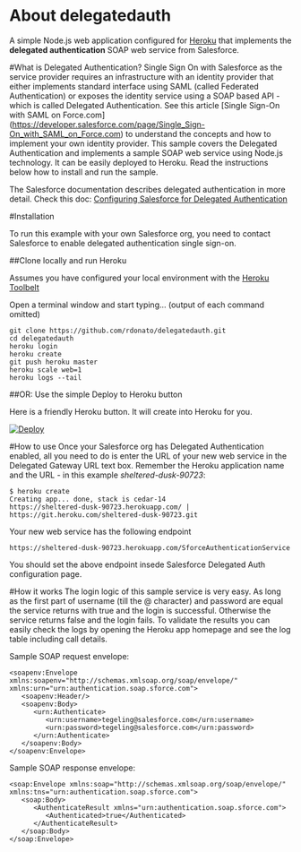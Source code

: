 # About delegatedauth
A simple Node.js web application configured for [Heroku](https://www.heroku.com/) that implements the **delegated authentication** SOAP web service from Salesforce.

#What is Delegated Authentication?
Single Sign On with Salesforce as the service provider requires an infrastructure with an identity provider that either implements standard interface using SAML (called Federated Authentication) or exposes the identity service using a SOAP based API - which is called Delegated Authentication. See this article [Single Sign-On with SAML on Force.com] (https://developer.salesforce.com/page/Single_Sign-On_with_SAML_on_Force.com) to understand the concepts and how to implement your own identity provider.
This sample covers the Delegated Authentication and implements a sample SOAP web service using Node.js technology.
It can be easily deployed to Heroku. Read the instructions below how to install and run the sample.

The Salesforce documentation describes delegated authentication in more detail.
Check this doc: [Configuring Salesforce for Delegated Authentication](https://help.salesforce.com/HTViewHelpDoc?id=sso_delauthentication_configuring.htm&language=en_US)

#Installation

To run this example with your own Salesforce org, you need to contact Salesforce to enable delegated authentication single sign-on.

##Clone locally and run Heroku

Assumes you have configured your local environment with the [Heroku Toolbelt](https://toolbelt.heroku.com/)

Open a terminal window and start typing... (output of each command omitted)

    git clone https://github.com/rdonato/delegatedauth.git
    cd delegatedauth
    heroku login
    heroku create
    git push heroku master
    heroku scale web=1
    heroku logs --tail
    
##OR: Use the simple Deploy to Heroku button

Here is a friendly Heroku button. It will create into Heroku for you.

[![Deploy](https://www.herokucdn.com/deploy/button.png)](https://heroku.com/deploy)


#How to use
Once your Salesforce org has Delegated Authentication enabled, all you need to do is enter the URL of your new web service in the Delegated Gateway URL text box.
Remember the Heroku application name and the URL - in this example *sheltered-dusk-90723*:

    $ heroku create
    Creating app... done, stack is cedar-14
    https://sheltered-dusk-90723.herokuapp.com/ | https://git.heroku.com/sheltered-dusk-90723.git

Your new web service has the following endpoint 

    https://sheltered-dusk-90723.herokuapp.com/SforceAuthenticationService
    
You should set the above endpoint insede Salesforce Delegated Auth configuration page.

#How it works
The login logic of this sample service is very easy. As long as the first part of username (till the @ character) and password are equal the service returns with true and the login is successful. Otherwise the service returns false and the login fails.
To validate the results you can easily check the logs by opening the Heroku app homepage and see the log table including call details.

Sample SOAP request envelope:
```
<soapenv:Envelope xmlns:soapenv="http://schemas.xmlsoap.org/soap/envelope/" xmlns:urn="urn:authentication.soap.sforce.com">
   <soapenv:Header/>
   <soapenv:Body>
      <urn:Authenticate>
         <urn:username>tegeling@salesforce.com</urn:username>
         <urn:password>tegeling@salesforce.com</urn:password>
      </urn:Authenticate>
   </soapenv:Body>
</soapenv:Envelope>
```
Sample SOAP response envelope:
```
<soap:Envelope xmlns:soap="http://schemas.xmlsoap.org/soap/envelope/" xmlns:tns="urn:authentication.soap.sforce.com">
   <soap:Body>
      <AuthenticateResult xmlns="urn:authentication.soap.sforce.com">
         <Authenticated>true</Authenticated>
      </AuthenticateResult>
   </soap:Body>
</soap:Envelope>
```
